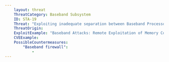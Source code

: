 ```yaml
---
    layout: threat
    ThreatCategory: Baseband Subsystem
    ID: STA-19
    Threat: "Exploiting inadequate separation between Baseband Processor and Application Processor to gain access to primary operating system data after compromising baseband"
    ThreatOrigin:
    ExploitExample: "Baseband Attacks: Remote Exploitation of Memory Corruptions in Cellular Protocol Stacks [^50]"
    CVEExample:
    PossibleCountermeasures:
        "Baseband firewall":
            - 
---
```

